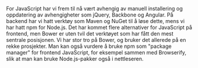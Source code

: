 For JavaScript har vi frem til nå vært avhengig av manuell installering og oppdatering av avhengigheter som jQuery, Backbone og Angular. På backend har vi hatt verktøy som Maven og NuGet til å løse dette, mens vi har hatt npm for Node.js. Det har kommet flere alternativer for JavaScript på frontend, men Bower er uten tvil det verktøyet som har fått den mest sentrale posisjonen. Vi har stor tro på Bower, og bruker det allerede på en rekke prosjekter. Man kan også vurdere å bruke npm som "package manager" for frontend JavaScript, for eksempel sammen med Browserify, slik at man kan bruke Node.js-pakker også i nettleseren.